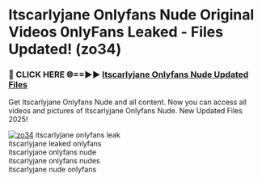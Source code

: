 # Itscarlyjane Onlyfans Nude Original Videos 0nlyFans Leaked - Files Updated! (zo34)

<h3>🔴 CLICK HERE 🌐==►► <a href="https://tinyurl.com/4seja8ks" rel="nofollow">Itscarlyjane Onlyfans Nude Updated Files</a></h3>

Get Itscarlyjane Onlyfans Nude and all content. Now you can access all videos and pictures of Itscarlyjane Onlyfans Nude. New Updated Files 2025!

[![zo34](https://i.imgur.com/EWjZXRe.gif)](https://tinyurl.com/4seja8ks)
itscarlyjane onlyfans leak<br>
itscarlyjane leaked onlyfans<br>
itscarlyjane onlyfans nude<br>
itscarlyjane onlyfans nudes<br>
itscarlyjane nude onlyfans